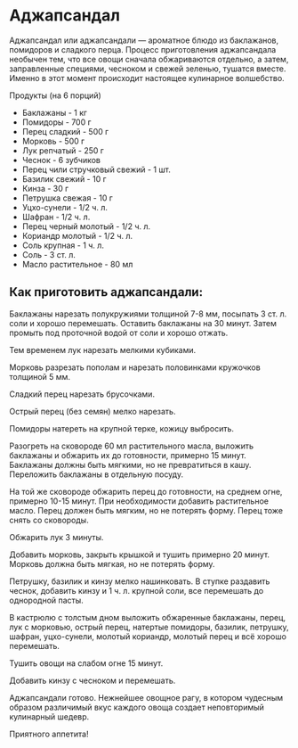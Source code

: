 # Аджапсандал

Аджапсандал или аджапсандали — ароматное блюдо из баклажанов, помидоров и сладкого перца. Процесс приготовления аджапсандала необычен тем, что все овощи сначала обжариваются отдельно, а затем, заправленные специями, чесноком и свежей зеленью, тушатся вместе. Именно в этот момент происходит настоящее кулинарное волшебство.

Продукты (на 6 порций)

* Баклажаны - 1 кг
* Помидоры - 700 г
* Перец сладкий - 500 г
* Морковь - 500 г
* Лук репчатый - 250 г
* Чеснок - 6 зубчиков
* Перец чили стручковый свежий - 1 шт.
* Базилик свежий - 10 г
* Кинза - 30 г
* Петрушка свежая - 10 г
* Уцхо-сунели - 1/2 ч. л.
* Шафран - 1/2 ч. л.
* Перец черный молотый - 1/2 ч. л.
* Кориандр молотый - 1/2 ч. л.
* Соль крупная - 1 ч. л.
* Соль - 3 ст. л.
* Масло растительное - 80 мл

## Как приготовить аджапсандали:

Баклажаны нарезать полукружиями толщиной 7-8 мм, посыпать 3 ст. л. соли и хорошо перемешать. Оставить баклажаны на 30 минут. Затем промыть под проточной водой от соли и хорошо отжать.

Тем временем лук нарезать мелкими кубиками.

Морковь разрезать пополам и нарезать половинками кружочков толщиной 5 мм.

Сладкий перец нарезать брусочками.

Острый перец (без семян) мелко нарезать.

Помидоры натереть на крупной терке, кожицу выбросить.

Разогреть на сковороде 60 мл растительного масла, выложить баклажаны и обжарить их до готовности, примерно 15 минут. Баклажаны должны быть мягкими, но не превратиться в кашу. Переложить баклажаны в отдельную посуду.

На той же сковороде обжарить перец до готовности, на среднем огне, примерно 10-15 минут. При необходимости добавить растительное масло. Перец должен быть мягким, но не потерять форму. Перец тоже снять со сковороды.

Обжарить лук 3 минуты.

Добавить морковь, закрыть крышкой и тушить примерно 20 минут. Морковь должна быть мягкая, но не потерять форму.

Петрушку, базилик и кинзу мелко нашинковать. В ступке раздавить чеснок, добавить кинзу и 1 ч. л. крупной соли, все перемешать до однородной пасты.

В кастрюлю с толстым дном выложить обжаренные баклажаны, перец, лук с морковью, острый перец, натертые помидоры, базилик, петрушку, шафран, уцхо-сунели, молотый кориандр, молотый перец и всё хорошо перемешать.

Тушить овощи на слабом огне 15 минут.

Добавить кинзу с чесноком и перемешать.

Аджапсандали готово. Нежнейшее овощное рагу, в котором чудесным образом различимый вкус каждого овоща создает неповторимый кулинарный шедевр.

Приятного аппетита!
